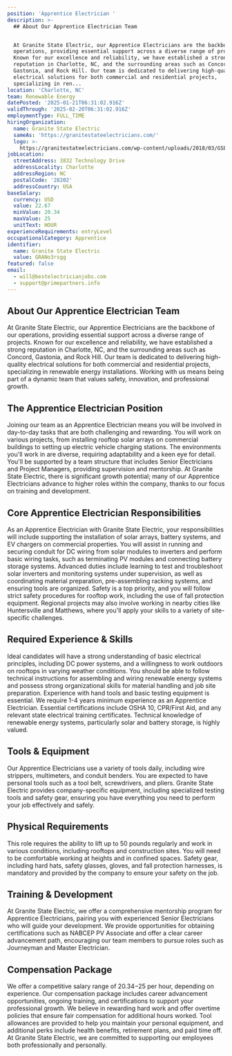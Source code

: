 ```yaml
---
position: 'Apprentice Electrician '
description: >-
  ## About Our Apprentice Electrician Team


  At Granite State Electric, our Apprentice Electricians are the backbone of our
  operations, providing essential support across a diverse range of projects.
  Known for our excellence and reliability, we have established a strong
  reputation in Charlotte, NC, and the surrounding areas such as Concord,
  Gastonia, and Rock Hill. Our team is dedicated to delivering high-quality
  electrical solutions for both commercial and residential projects,
  specializing in ren...
location: 'Charlotte, NC'
team: Renewable Energy
datePosted: '2025-01-21T06:31:02.916Z'
validThrough: '2025-02-20T06:31:02.916Z'
employmentType: FULL_TIME
hiringOrganization:
  name: Granite State Electric
  sameAs: 'https://granitestateelectricians.com/'
  logo: >-
    https://granitestateelectricians.com/wp-content/uploads/2018/03/GSE-2c-Logo-4.jpg
jobLocation:
  streetAddress: 3832 Technology Drive
  addressLocality: Charlotte
  addressRegion: NC
  postalCode: '28202'
  addressCountry: USA
baseSalary:
  currency: USD
  value: 22.67
  minValue: 20.34
  maxValue: 25
  unitText: HOUR
experienceRequirements: entryLevel
occupationalCategory: Apprentice
identifier:
  name: Granite State Electric
  value: GRANo3rsgg
featured: false
email:
  - will@bestelectricianjobs.com
  - support@primepartners.info
---
```




## About Our Apprentice Electrician Team

At Granite State Electric, our Apprentice Electricians are the backbone of our operations, providing essential support across a diverse range of projects. Known for our excellence and reliability, we have established a strong reputation in Charlotte, NC, and the surrounding areas such as Concord, Gastonia, and Rock Hill. Our team is dedicated to delivering high-quality electrical solutions for both commercial and residential projects, specializing in renewable energy installations. Working with us means being part of a dynamic team that values safety, innovation, and professional growth.

## The Apprentice Electrician Position

Joining our team as an Apprentice Electrician means you will be involved in day-to-day tasks that are both challenging and rewarding. You will work on various projects, from installing rooftop solar arrays on commercial buildings to setting up electric vehicle charging stations. The environments you'll work in are diverse, requiring adaptability and a keen eye for detail. You'll be supported by a team structure that includes Senior Electricians and Project Managers, providing supervision and mentorship. At Granite State Electric, there is significant growth potential; many of our Apprentice Electricians advance to higher roles within the company, thanks to our focus on training and development.

## Core Apprentice Electrician Responsibilities

As an Apprentice Electrician with Granite State Electric, your responsibilities will include supporting the installation of solar arrays, battery systems, and EV chargers on commercial properties. You will assist in running and securing conduit for DC wiring from solar modules to inverters and perform basic wiring tasks, such as terminating PV modules and connecting battery storage systems. Advanced duties include learning to test and troubleshoot solar inverters and monitoring systems under supervision, as well as coordinating material preparation, pre-assembling racking systems, and ensuring tools are organized. Safety is a top priority, and you will follow strict safety procedures for rooftop work, including the use of fall protection equipment. Regional projects may also involve working in nearby cities like Huntersville and Matthews, where you'll apply your skills to a variety of site-specific challenges.

## Required Experience & Skills

Ideal candidates will have a strong understanding of basic electrical principles, including DC power systems, and a willingness to work outdoors on rooftops in varying weather conditions. You should be able to follow technical instructions for assembling and wiring renewable energy systems and possess strong organizational skills for material handling and job site preparation. Experience with hand tools and basic testing equipment is essential. We require 1-4 years minimum experience as an Apprentice Electrician. Essential certifications include OSHA 10, CPR/First Aid, and any relevant state electrical training certificates. Technical knowledge of renewable energy systems, particularly solar and battery storage, is highly valued.

## Tools & Equipment

Our Apprentice Electricians use a variety of tools daily, including wire strippers, multimeters, and conduit benders. You are expected to have personal tools such as a tool belt, screwdrivers, and pliers. Granite State Electric provides company-specific equipment, including specialized testing tools and safety gear, ensuring you have everything you need to perform your job effectively and safely.

## Physical Requirements

This role requires the ability to lift up to 50 pounds regularly and work in various conditions, including rooftops and construction sites. You will need to be comfortable working at heights and in confined spaces. Safety gear, including hard hats, safety glasses, gloves, and fall protection harnesses, is mandatory and provided by the company to ensure your safety on the job.

## Training & Development

At Granite State Electric, we offer a comprehensive mentorship program for Apprentice Electricians, pairing you with experienced Senior Electricians who will guide your development. We provide opportunities for obtaining certifications such as NABCEP PV Associate and offer a clear career advancement path, encouraging our team members to pursue roles such as Journeyman and Master Electrician.

## Compensation Package

We offer a competitive salary range of $20.34-$25 per hour, depending on experience. Our compensation package includes career advancement opportunities, ongoing training, and certifications to support your professional growth. We believe in rewarding hard work and offer overtime policies that ensure fair compensation for additional hours worked. Tool allowances are provided to help you maintain your personal equipment, and additional perks include health benefits, retirement plans, and paid time off. At Granite State Electric, we are committed to supporting our employees both professionally and personally.